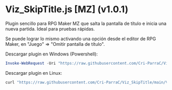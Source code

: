 # Viz_SkipTitle.js [MZ] (v1.0.1)

Plugin sencillo para RPG Maker MZ que salta la pantalla de título e inicia una nueva partida. Ideal para pruebas rápidas.

Se puede lograr lo mismo activando una opción desde el editor de RPG Maker, en "Juego" => "Omitir pantalla de título".

Descargar plugin en Windows (Powershell):
```powershell
Invoke-WebRequest -Uri "https://raw.githubusercontent.com/Cri-ParraC/Viz_SkipTitle/main/Viz_SkipTitle.js" -OutFile "Viz_SkipTitle.js"
```

Descargar plugin en Linux:
```sh
curl "https://raw.githubusercontent.com/Cri-ParraC/Viz_SkipTitle/main/Viz_SkipTitle.js" -o Viz_SkipTitle.js
```